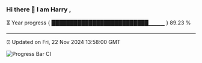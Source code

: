 ### Hi there 👋 I am Harry , 

⏳ Year progress { ██████████████████████████▁▁▁▁ } 89.23 %

---

⏰ Updated on Fri, 22 Nov 2024 13:58:00 GMT

![Progress Bar CI](https://github.com/duykhang68/duykhang68/workflows/Progress%20Bar%20CI/badge.svg)
